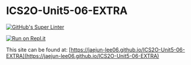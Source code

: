 # ICS2O-Unit5-06-EXTRA
[![GitHub's Super Linter](https://github.com/jaejun-lee06/<REPOSITORY>/workflows/GitHub's%20Super%20Linter/badge.svg)](https://github.com/jaejun-lee06/<REPOSITORY>/actions)

[![Run on Repl.it](https://repl.it/badge/github/jaejun-lee06/<REPOSITORY>)](https://repl.it/github/jaejun-lee06/ICS2O-Unit5-06-EXTRA)

This site can be found at: [https://jaejun-lee06.github.io/ICS2O-Unit5-06-EXTRA](https://jaejun-lee06.github.io/ICS2O-Unit5-06-EXTRA)
